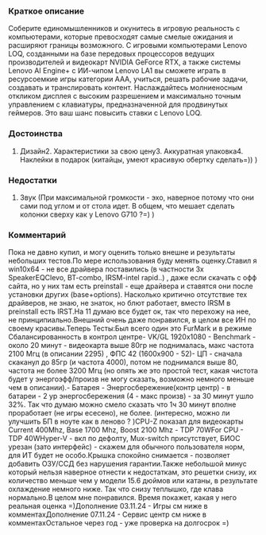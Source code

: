 ### **Краткое описание**
Соберите единомышленников и окунитесь в игровую реальность с компьютерами, которые превосходят самые смелые ожидания и расширяют границы возможного. С игровыми компьютерами Lenovo LOQ, созданными на базе передовых процессоров ведущих производителей и видеокарт NVIDIA GeForce RTX, а также системы Lenovo AI Engine+ с ИИ-чипом Lenovo LA1 вы сможете играть в ресурсоемкие игры категории AAA, учиться, решать рабочие задачи, создавать и транслировать контент. Наслаждайтесь молниеносным откликом дисплея с высоким разрешением и максимально точным управлением с клавиатуры, предназначенной для продвинутых геймеров. Это ваш шанс повысить ставки с Lenovo LOQ.

### **Достоинства**
1. Дизайн2. Характеристики за свою цену3. Аккуратная упаковка4. Наклейки в подарок (китайцы, умеют красивую обертку сделать=)) )

### **Недостатки**
1. Звук (При максимальной громкости - эхо, наверное потому что они сами под углом и от стола идет. В общем, что мешает сделать колонки сверху как у Lenovo G710 ?=) )

### **Комментарий**
Пока не давно купил, и могу оценить только внешне и результаты небольших тестов.По мере использования буду менять оценку.Ставил я win10x64 - не все драйвера поставились (в частности 3х SpeakerEQClevo, BT-combo, IRSM-intel rapid..) , даже если скачать с офф сайта, но у них там есть preinstall - еще драйвера и ставятся они после установки других (base+options). Насколько критично отсутствие тех драйверов, не знаю, не знаток, но блют работает, вместо IRSM в preinstall есть IRST.На 11 думаю все будет ок, так что перехожу на нее, не принципиально.Внешний очень даже понравился, в целом все ИН по своему красивы.Теперь Тесты:Был всего один это FurMark и в режиме Сбалансированность в контрол центре- VK/GL 1920x1080 - Benchmark - около 20 минут - видеокарта выше 80гр не поднималась, макс частота 2100 Мгц (в описании 2295) , ФПС 42 (1600х900 - 52)- ЦП - сначала скаканул до 85гр (и частота 4000), потом не поднимался выше 80, частота не более 3200 Мгц (но опять же это простой тест, какая чистота будет у энергоэфф/произв не могу сказать, возможно немного меньше чем в описании).- Батарея - Энергосбережение(контр центр) - в батареи - 2 ур энергосбережения (4 - макс произв) - за 30 минут ушло 32%. Так что думаю можно смело сказать что 1ч 30 минут вполне проработает (не игры есесено), не более. (интересно, можно ли улучшить БП в ноуте как в леново ? )CPU-Z показал для видеокарты Current 400Mhz, Base 1700 Mhz, Boost 2100 Mhz - TDP 70WFor CPU - TDP 40WHyper-V - вкл по дефолту, Mux-switch присутствует, БИОС урезан (зато интерфейс) - скажем для обычного пользователя норм, для ИТ будет не особо.Крышка спокойно снимается - позволяет добавить ОЗУ/ССД без нарушения гарантии.Также небольшой минус который нельзя наверное отнести к недостаткам, это решетки снизу, их количество меньше чем у модели 15.6 дюймов или катаны, в результате охлаждение немного ниже. Так что снизу теплышко, где клава нормально.В целом мне понравился. Время покажет, какая у него реальная оценка =)Дополнение 03.11.24 - Игры см ниже в комментахДополнение 07.11.24 - Сервис центр см ниже в комментахОстальное через год - уже проверка на долгосрок =)
